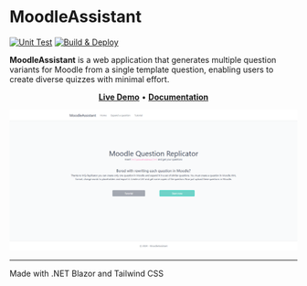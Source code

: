 # MoodleAssistant #
[![Unit Test](https://github.com/S0Ale/MoodleAssistant/actions/workflows/Unit-test.yaml/badge.svg)](https://github.com/S0Ale/MoodleAssistant/actions/workflows/Unit-test.yaml) [![Build & Deploy](https://github.com/S0Ale/MoodleAssistant/actions/workflows/master_moodleassistant.yml/badge.svg)](https://github.com/S0Ale/MoodleAssistant/actions/workflows/master_moodleassistant.yml)

**MoodleAssistant** is a web application that generates multiple question variants for Moodle from a single template question, enabling users to create diverse quizzes with minimal effort.

<p align="center" style="align-items: center">
    <a href="https://moodleassistant.azurewebsites.net/" target="_blank"><b>Live Demo</b></a> •
    <a href="https://github.com/S0Ale/MoodleAssistant/wiki" target="_blank"><b>Documentation</b></a>
</p>

<kbd>
<img src="https://github.com/S0Ale/MoodleAssistant/blob/master/doc/Home-site.png"/>
</kbd>

- - -
Made with .NET Blazor and Tailwind CSS
